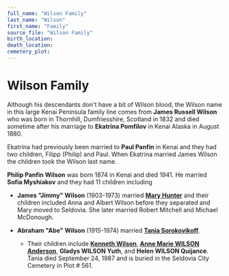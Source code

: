 ```yaml
---
full_name: "Wilson Family"
last_name: "Wilson"
first_name: "Family"
source_file: "Wilson Family"
birth_location:
death_location:
cemetery_plot: 
---
```

# Wilson Family

Although his descendants don't have a bit of Wilson blood, the Wilson name in this large Kenai Peninsula family line comes from **James Russell Wilson**
who was born in Thornhill, Dumfriesshire, Scotland in 1832 and died sometime after his marriage to **Ekatrina
Pomfilov** in Kenai Alaska in August 1880. 

Ekatrina had previously been married to **Paul Panfin** in Kenai and they had two children, Filipp (Philip) and
Paul. When Ekatrina married James Wilson the children took the Wilson
last name. 

**Philip Panfin Wilson** was born 1874 in Kenai and died 1941.  He married **Sofia Myshiakov** and they had 11 children including 

- **James "Jimmy" Wilson** (1903-1973) married [**Mary Hunter**](../_people/McDonough_Mary_Wilson.md) and their children included Anna and Albert Wilson before they separated and Mary moved to Seldovia. She later married Robert Mitchell and Michael McDonough.

- **Abraham "Abe" Wilson** (1915-1974) married [**Tania Sorokovikoff**](../_people/Wilson_Tania_Sorokovikoff.md). 

   - Their children include [**Kenneth Wilson**](../_people/Wilson_Kenneth.md), [**Anne Marie WILSON Anderson**](../_people/Anderson_Ann_Marie_Wilson.md), **Gladys WILSON Yuth**, and **Helen WILSON Quijance**. Tania died September 24, 1987 and is buried in the Seldovia City Cemetery in Plot # 561.  


